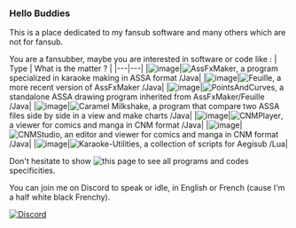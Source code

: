 <!--
### Hi there 👋

**TW2/TW2** is a ✨ _special_ ✨ repository because its `README.md` (this file) appears on your GitHub profile.

Here are some ideas to get you started:

- 🔭 I’m currently working on ...
- 🌱 I’m currently learning ...
- 👯 I’m looking to collaborate on ...
- 🤔 I’m looking for help with ...
- 💬 Ask me about ...
- 📫 How to reach me: ...
- 😄 Pronouns: ...
- ⚡ Fun fact: ...
-->
### Hello Buddies

This is a place dedicated to my fansub software and many others which are not for fansub.

You are a fansubber, maybe you are interested in software or code like :
| Type | What is the matter ? |
|---|---|
|![image](https://github.com/user-attachments/assets/f83866d4-ec6c-4cd8-b7ee-38afcc5ca9f8)|![AssFxMaker](https://github.com/TW2/assfxmaker), a program specialized in karaoke making in ASSA format /Java|
|![image](https://github.com/user-attachments/assets/f83866d4-ec6c-4cd8-b7ee-38afcc5ca9f8)|![Feuille](https://github.com/TW2/Feuille), a more recent version of AssFxMaker /Java|
|![image](https://github.com/user-attachments/assets/f83866d4-ec6c-4cd8-b7ee-38afcc5ca9f8)|![PointsAndCurves](https://github.com/TW2/PointsAndCurves), a standalone ASSA drawing program inherited from AssFxMaker/Feuille /Java|
|![image](https://github.com/user-attachments/assets/f83866d4-ec6c-4cd8-b7ee-38afcc5ca9f8)|![Caramel Milkshake](https://github.com/TW2/cmilkshake), a program that compare two ASSA files side by side in a view and make charts /Java|
|![image](https://github.com/user-attachments/assets/f83866d4-ec6c-4cd8-b7ee-38afcc5ca9f8)|![CNMPlayer](https://github.com/TW2/CNMPlayer), a viewer for comics and manga in CNM format /Java|
|![image](https://github.com/user-attachments/assets/f83866d4-ec6c-4cd8-b7ee-38afcc5ca9f8)|![CNMStudio](https://github.com/TW2/CNMStudio), an editor and viewer for comics and manga in CNM format /Java|
|![image](https://github.com/user-attachments/assets/4cb44b53-3026-4f3c-8ca4-b80b743b43ed)|![Karaoke-Utilities](https://github.com/TW2/Karaoke-Utilities), a collection of scripts for Aegisub /Lua|

Don't hesitate to show ![this page](https://TW2.github.io/WhatWhat) to see all programs and codes specificities.

You can join me on Discord to speak or idle, in English or French (cause I'm a half white black Frenchy).

[![Discord](https://github.com/user-attachments/assets/99ec6536-7624-41c1-afd1-7993fc4a1e25)](https://discord.gg/ef8xvA9wsF)
